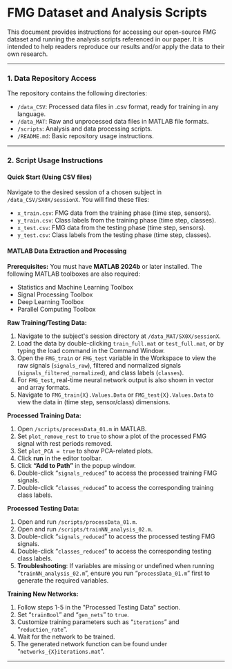 # FMG Dataset and Analysis Scripts

This document provides instructions for accessing our open-source FMG dataset and running the analysis scripts referenced in our paper. It is intended to help readers reproduce our results and/or apply the data to their own research.

---
### 1. Data Repository Access

The repository contains the following directories:
* `/data_CSV`: Processed data files in .csv format, ready for training in any language.
* `/data_MAT`: Raw and unprocessed data files in MATLAB file formats.
* `/scripts`: Analysis and data processing scripts.
* `/README.md`: Basic repository usage instructions.

---
### 2. Script Usage Instructions

#### Quick Start (Using CSV files)

Navigate to the desired session of a chosen subject in `/data_CSV/SX0X/sessionX`. You will find these files:
* `x_train.csv`: FMG data from the training phase (time step, sensors).
* `y_train.csv`: Class labels from the training phase (time step, classes).
* `x_test.csv`: FMG data from the testing phase (time step, sensors).
* `y_test.csv`: Class labels from the testing phase (time step, classes).

#### MATLAB Data Extraction and Processing

**Prerequisites:** You must have **MATLAB 2024b** or later installed. The following MATLAB toolboxes are also required:
* Statistics and Machine Learning Toolbox
* Signal Processing Toolbox
* Deep Learning Toolbox
* Parallel Computing Toolbox

**Raw Training/Testing Data:**
1. Navigate to the subject's session directory at `/data_MAT/SX0X/sessionX`.
2. Load the data by double-clicking `train_full.mat` or `test_full.mat`, or by typing the load command in the Command Window.
3. Open the `FMG_train` or `FMG_test` variable in the Workspace to view the raw signals (`signals_raw`), filtered and normalized signals (`signals_filtered_normalized`), and class labels (`classes`).
4. For `FMG_test`, real-time neural network output is also shown in vector and array formats.
5. Navigate to `FMG_train{X}.Values.Data` or `FMG_test{X}.Values.Data` to view the data in (time step, sensor/class) dimensions.

**Processed Training Data:**
1. Open `/scripts/processData_01.m` in MATLAB.
2. Set `plot_remove_rest` to `true` to show a plot of the processed FMG signal with rest periods removed.
3. Set `plot_PCA = true` to show PCA-related plots.
4. Click **run** in the editor toolbar.
5. Click **“Add to Path”** in the popup window.
6. Double-click “`signals_reduced`” to access the processed training FMG signals.
7. Double-click “`classes_reduced`” to access the corresponding training class labels.

**Processed Testing Data:**
1. Open and run `/scripts/processData_01.m`.
2. Open and run `/scripts/trainNN_analysis_02.m`.
3. Double-click “`signals_reduced`” to access the processed testing FMG signals.
4. Double-click “`classes_reduced`” to access the corresponding testing class labels.
5. **Troubleshooting**: If variables are missing or undefined when running “`trainNN_analysis_02.m`”, ensure you run “`processData_01.m`” first to generate the required variables.

**Training New Networks:**
1. Follow steps 1-5 in the "Processed Testing Data" section.
2. Set “`trainBool`” and “`gen_nets`” to `true`.
3. Customize training parameters such as “`iterations`” and “`reduction_rate`”.
4. Wait for the network to be trained.
5. The generated network function can be found under “`networks_{X}iterations.mat`”.

---
